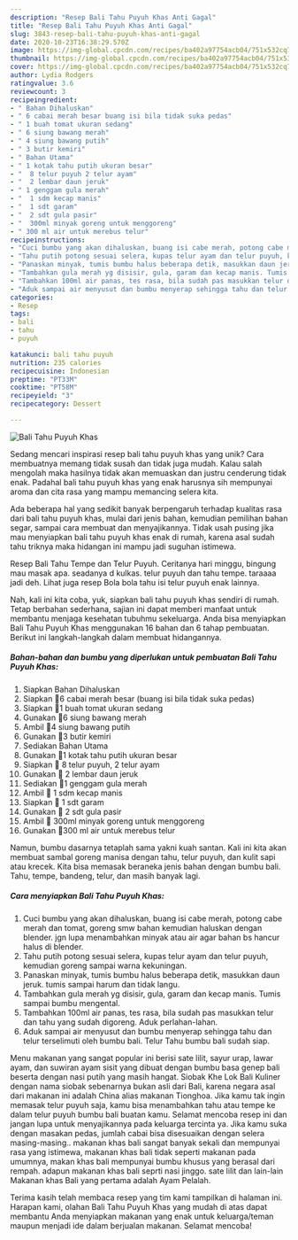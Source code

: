 ```yaml
---
description: "Resep Bali Tahu Puyuh Khas Anti Gagal"
title: "Resep Bali Tahu Puyuh Khas Anti Gagal"
slug: 3843-resep-bali-tahu-puyuh-khas-anti-gagal
date: 2020-10-23T16:38:29.570Z
image: https://img-global.cpcdn.com/recipes/ba402a97754acb04/751x532cq70/bali-tahu-puyuh-khas-foto-resep-utama.jpg
thumbnail: https://img-global.cpcdn.com/recipes/ba402a97754acb04/751x532cq70/bali-tahu-puyuh-khas-foto-resep-utama.jpg
cover: https://img-global.cpcdn.com/recipes/ba402a97754acb04/751x532cq70/bali-tahu-puyuh-khas-foto-resep-utama.jpg
author: Lydia Rodgers
ratingvalue: 3.6
reviewcount: 3
recipeingredient:
- " Bahan Dihaluskan"
- " 6 cabai merah besar buang isi bila tidak suka pedas"
- " 1 buah tomat ukuran sedang"
- " 6 siung bawang merah"
- " 4 siung bawang putih"
- " 3 butir kemiri"
- " Bahan Utama"
- " 1 kotak tahu putih ukuran besar"
- "  8 telur puyuh 2 telur ayam"
- "  2 lembar daun jeruk"
- " 1 genggam gula merah"
- "  1 sdm kecap manis"
- "  1 sdt garam"
- "  2 sdt gula pasir"
- "  300ml minyak goreng untuk menggoreng"
- " 300 ml air untuk merebus telur"
recipeinstructions:
- "Cuci bumbu yang akan dihaluskan, buang isi cabe merah, potong cabe merah dan tomat, goreng smw bahan kemudian haluskan dengan blender. jgn lupa menambahkan minyak atau air agar bahan bs hancur halus di blender."
- "Tahu putih potong sesuai selera, kupas telur ayam dan telur puyuh, kemudian goreng sampai warna kekuningan."
- "Panaskan minyak, tumis bumbu halus beberapa detik, masukkan daun jeruk. tumis sampai harum dan tidak langu."
- "Tambahkan gula merah yg disisir, gula, garam dan kecap manis. Tumis sampai bumbu mengental."
- "Tambahkan 100ml air panas, tes rasa, bila sudah pas masukkan telur dan tahu yang sudah digoreng. Aduk perlahan-lahan."
- "Aduk sampai air menyusut dan bumbu menyerap sehingga tahu dan telur terselimuti oleh bumbu bali. Telur Tahu bumbu bali sudah siap."
categories:
- Resep
tags:
- bali
- tahu
- puyuh

katakunci: bali tahu puyuh 
nutrition: 235 calories
recipecuisine: Indonesian
preptime: "PT33M"
cooktime: "PT58M"
recipeyield: "3"
recipecategory: Dessert

---
```



![Bali Tahu Puyuh Khas](https://img-global.cpcdn.com/recipes/ba402a97754acb04/751x532cq70/bali-tahu-puyuh-khas-foto-resep-utama.jpg)

Sedang mencari inspirasi resep bali tahu puyuh khas yang unik? Cara membuatnya memang tidak susah dan tidak juga mudah. Kalau salah mengolah maka hasilnya tidak akan memuaskan dan justru cenderung tidak enak. Padahal bali tahu puyuh khas yang enak harusnya sih mempunyai aroma dan cita rasa yang mampu memancing selera kita.

Ada beberapa hal yang sedikit banyak berpengaruh terhadap kualitas rasa dari bali tahu puyuh khas, mulai dari jenis bahan, kemudian pemilihan bahan segar, sampai cara membuat dan menyajikannya. Tidak usah pusing jika mau menyiapkan bali tahu puyuh khas enak di rumah, karena asal sudah tahu triknya maka hidangan ini mampu jadi suguhan istimewa.

Resep Bali Tahu Tempe dan Telur Puyuh. Ceritanya hari minggu, bingung mau masak apa. seadanya d kulkas. telur puyuh dan tahu tempe. taraaaa jadi deh. Lihat juga resep Bola bola tahu isi telur puyuh enak lainnya.


Nah, kali ini kita coba, yuk, siapkan bali tahu puyuh khas sendiri di rumah. Tetap berbahan sederhana, sajian ini dapat memberi manfaat untuk membantu menjaga kesehatan tubuhmu sekeluarga. Anda bisa menyiapkan Bali Tahu Puyuh Khas menggunakan 16 bahan dan 6 tahap pembuatan. Berikut ini langkah-langkah dalam membuat hidangannya.

<!--inarticleads1-->

##### Bahan-bahan dan bumbu yang diperlukan untuk pembuatan Bali Tahu Puyuh Khas:

1. Siapkan  Bahan Dihaluskan
1. Siapkan  🍎6 cabai merah besar (buang isi bila tidak suka pedas)
1. Siapkan  🍎1 buah tomat ukuran sedang
1. Gunakan  🍎6 siung bawang merah
1. Ambil  🍎4 siung bawang putih
1. Gunakan  🍎3 butir kemiri
1. Sediakan  Bahan Utama
1. Gunakan  🥙1 kotak tahu putih ukuran besar
1. Siapkan  🥙 8 telur puyuh, 2 telur ayam
1. Gunakan  🍏 2 lembar daun jeruk
1. Sediakan  🍏1 genggam gula merah
1. Ambil  🍏 1 sdm kecap manis
1. Siapkan  🍏 1 sdt garam
1. Gunakan  🍏 2 sdt gula pasir
1. Ambil  🥩 300ml minyak goreng untuk menggoreng
1. Gunakan  🥩300 ml air untuk merebus telur


Namun, bumbu dasarnya tetaplah sama yakni kuah santan. Kali ini kita akan membuat sambal goreng manisa dengan tahu, telur puyuh, dan kulit sapi atau krecek. Kita bisa memasak beraneka jenis bahan dengan bumbu bali. Tahu, tempe, bandeng, telur, dan masih banyak lagi. 

<!--inarticleads2-->

##### Cara menyiapkan Bali Tahu Puyuh Khas:

1. Cuci bumbu yang akan dihaluskan, buang isi cabe merah, potong cabe merah dan tomat, goreng smw bahan kemudian haluskan dengan blender. jgn lupa menambahkan minyak atau air agar bahan bs hancur halus di blender.
1. Tahu putih potong sesuai selera, kupas telur ayam dan telur puyuh, kemudian goreng sampai warna kekuningan.
1. Panaskan minyak, tumis bumbu halus beberapa detik, masukkan daun jeruk. tumis sampai harum dan tidak langu.
1. Tambahkan gula merah yg disisir, gula, garam dan kecap manis. Tumis sampai bumbu mengental.
1. Tambahkan 100ml air panas, tes rasa, bila sudah pas masukkan telur dan tahu yang sudah digoreng. Aduk perlahan-lahan.
1. Aduk sampai air menyusut dan bumbu menyerap sehingga tahu dan telur terselimuti oleh bumbu bali. Telur Tahu bumbu bali sudah siap.


Menu makanan yang sangat popular ini berisi sate lilit, sayur urap, lawar ayam, dan suwiran ayam sisit yang dibuat dengan bumbu basa genep bali beserta dengan nasi putih yang masih hangat. Siobak Khe Lok Bali Kuliner dengan nama siobak sebenarnya bukan asli dari Bali, karena negara asal dari makanan ini adalah China alias makanan Tionghoa. Jika kamu tak ingin memasak telur puyuh saja, kamu bisa menambahkan tahu atau tempe ke dalam telur puyuh bumbu bali buatan kamu. Selamat mencoba resep ini dan jangan lupa untuk menyajikannya pada keluarga tercinta ya. Jika kamu suka dengan masakan pedas, jumlah cabai bisa disesuaikan dengan selera masing-masing.. makanan khas bali sangat banyak sekali dan mempunyai rasa yang istimewa, makanan khas bali tidak seperti makanan pada umumnya, makan khas bali mempunyai bumbu khusus yang berasal dari rempah. adapun makanan khas bali seprti nasi jinggo. sate lilit dan lain-lain Makanan khas Bali yang pertama adalah Ayam Pelalah. 

Terima kasih telah membaca resep yang tim kami tampilkan di halaman ini. Harapan kami, olahan Bali Tahu Puyuh Khas yang mudah di atas dapat membantu Anda menyiapkan makanan yang enak untuk keluarga/teman maupun menjadi ide dalam berjualan makanan. Selamat mencoba!
